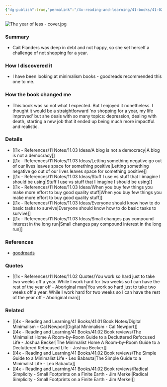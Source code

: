 ```yaml
---
{"dg-publish":true,"permalink":"/4x-reading-and-learning/41-books/41-02-book-reviews/the-year-of-less-cait-flanders/","title":"The Year of Less - Cait Flanders","created":"2024-08-09T22:57:25.458+03:00","updated":"2025-09-23T06:02:03.790+03:00"}
---
```


![The year of less - cover.jpg](/img/user/4x%20-%20Reading%20and%20Learning/41%20Books/41.03%20Cover%20images/The%20year%20of%20less%20-%20cover.jpg)


### Summary
- Cait Flanders was deep in debt and not happy, so she set herself a challenge of not shopping for a year.

### How I discovered it
- I have been looking at minimalism books - goodreads recommended this one to me.

### How the book changed me
- This book was so not what I expected. But I enjoyed it nonetheless. I thought it would be a straightforward 'no shopping for a year, my life improved' but she deals with so many topics: depression, dealing with death, starting a new job that it ended up being much more impactful. and realistic.

### Details
- [[1x - References/11 Notes/11.03 Ideas/A blog is not a democracy\|A blog is not a democracy]]
- [[1x - References/11 Notes/11.03 Ideas/Letting something negative go out of our lives leaves space for something positive\|Letting something negative go out of our lives leaves space for something positive]]
- [[1x - References/11 Notes/11.03 Ideas/Stuff I use vs stuff that I imagine I should be using\|Stuff I use vs stuff that I imagine I should be using]]
- [[1x - References/11 Notes/11.03 Ideas/When you buy few things you make more effort to buy good quality stuff\|When you buy few things you make more effort to buy good quality stuff]]
- [[1x - References/11 Notes/11.03 Ideas/Everyone should know how to do basic tasks to survive\|Everyone should know how to do basic tasks to survive]]
- [[1x - References/11 Notes/11.03 Ideas/Small changes pay compound interest in the long run\|Small changes pay compound interest in the long run]]

### References
- [goodreads](https://www.goodreads.com/book/show/35488858-the-year-of-less?ac=1&from_search=true&qid=VX6QSacwiC&rank=1)

### Quotes
- [[1x - References/11 Notes/11.02 Quotes/You work so hard just to take two weeks off a year. While I work hard for two weeks so I can have the rest of the year off - Aboriginal man\|You work so hard just to take two weeks off a year. While I work hard for two weeks so I can have the rest of the year off - Aboriginal man]]

### Related
- [[4x - Reading and Learning/41 Books/41.01 Book Notes/Digital Minimalism - Cal Newport\|Digital Minimalism - Cal Newport]]
- [[4x - Reading and Learning/41 Books/41.02 Book reviews/The Minimalist Home A Room-by-Room Guide to a Decluttered Refocused Life - Joshua Becker\|The Minimalist Home A Room-by-Room Guide to a Decluttered Refocused Life - Joshua Becker]]
- [[4x - Reading and Learning/41 Books/41.02 Book reviews/The Simple Guide to a Minimalist Life - Leo Babauta\|The Simple Guide to a Minimalist Life - Leo Babauta]]
- [[4x - Reading and Learning/41 Books/41.02 Book reviews/Radical Simplicity - Small Footprints on a Finite Earth - Jim Merkel\|Radical Simplicity - Small Footprints on a Finite Earth - Jim Merkel]]
